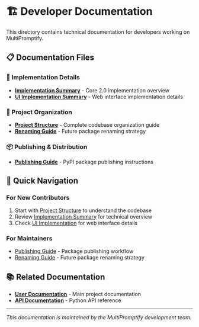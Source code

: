 # 🏗️ Developer Documentation

This directory contains technical documentation for developers working on MultiPromptify.

## 📋 Documentation Files

### 🔧 Implementation Details
- **[Implementation Summary](implementation-summary.md)** - Core 2.0 implementation overview
- **[UI Implementation Summary](ui-implementation-summary.md)** - Web interface implementation details

### 📁 Project Organization  
- **[Project Structure](project-structure.md)** - Complete codebase organization guide
- **[Renaming Guide](renaming-guide.md)** - Future package renaming strategy

### 📦 Publishing & Distribution
- **[Publishing Guide](publishing-guide.md)** - PyPI package publishing instructions

## 🎯 Quick Navigation

### For New Contributors
1. Start with [Project Structure](project-structure.md) to understand the codebase
2. Review [Implementation Summary](implementation-summary.md) for technical overview
3. Check [UI Implementation](ui-implementation-summary.md) for web interface details

### For Maintainers
- [Publishing Guide](publishing-guide.md) - Package publishing workflow
- [Renaming Guide](renaming-guide.md) - Future package renaming strategy

## 📚 Related Documentation

- **[User Documentation](../README.md)** - Main project documentation
- **[API Documentation](../api-guide.md)** - Python API reference

---

*This documentation is maintained by the MultiPromptify development team.* 